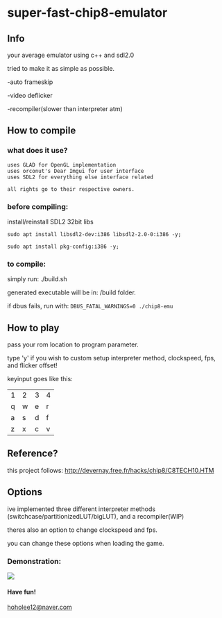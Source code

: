 # super-fast-chip8-emulator

## Info

your average emulator using c++ and sdl2.0

tried to make it as simple as possible.

-auto frameskip

-video deflicker

-recompiler(slower than interpreter atm)

## How to compile

### what does it use?

```
uses GLAD for OpenGL implementation
uses orconut's Dear Imgui for user interface
uses SDL2 for everything else interface related

all rights go to their respective owners.
```
### before compiling:

install/reinstall SDL2 32bit libs

```
sudo apt install libsdl2-dev:i386 libsdl2-2.0-0:i386 -y;

sudo apt install pkg-config:i386 -y;
```

### to compile:

simply run: ./build.sh

generated executable will be in: /build folder.

if dbus fails, run with: 
```DBUS_FATAL_WARNINGS=0 ./chip8-emu```

## How to play

pass your rom location to program parameter.

type 'y' if you wish to custom setup interpreter method, clockspeed, fps, and flicker offset!

keyinput goes like this:

|||||
|---|---|---|---|
|1|2|3|4|
|q|w|e|r|
|a|s|d|f|
|z|x|c|v|

## Reference?

this project follows:
http://devernay.free.fr/hacks/chip8/C8TECH10.HTM

## Options

ive implemented three different interpreter methods (switchcase/partitionizedLUT/bigLUT), and a recompiler(WIP)

theres also an option to change clockspeed and fps.

you can change these options when loading the game.

### Demonstration:

[![](http://img.youtube.com/vi/dMV2lnNoxGg/0.jpg)](http://www.youtube.com/watch?v=dMV2lnNoxGg "https://i9.ytimg.com/vi/dMV2lnNoxGg/mq2.jpg?sqp=CKX-hfUF&rs=AOn4CLByAtLQyftORU5wL503Yl857I1f5A")

#### Have fun!

hoholee12@naver.com
